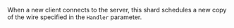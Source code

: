 When a new client connects to the server, this shard schedules a new copy of the wire specified in the `Handler` parameter.